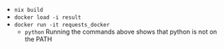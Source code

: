 - `nix build`
- `docker load -i result`
- `docker run -it requests_docker`
  - `python`
Running the commands above shows that python is not on the PATH
